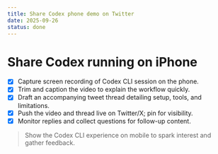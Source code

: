 ```yaml
---
title: Share Codex phone demo on Twitter
date: 2025-09-26
status: done
---
```


# Share Codex running on iPhone
- [x] Capture screen recording of Codex CLI session on the phone.
- [x] Trim and caption the video to explain the workflow quickly.
- [x] Draft an accompanying tweet thread detailing setup, tools, and limitations.
- [x] Push the video and thread live on Twitter/X; pin for visibility.
- [x] Monitor replies and collect questions for follow-up content.

> Show the Codex CLI experience on mobile to spark interest and gather feedback.

